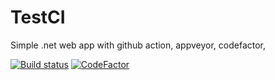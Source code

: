 # TestCI
Simple .net web app with github action, appveyor, codefactor, 

[![Build status](https://img.shields.io/appveyor/build/Jozefpodlecki/TestCI)](https://ci.appveyor.com/project/Jozefpodlecki/TestCI/branch/master)
[![CodeFactor](https://img.shields.io/codefactor/grade/github/Jozefpodlecki/Jozefpodlecki/master)](https://www.codefactor.io/repository/github/Jozefpodlecki/TestCI)
